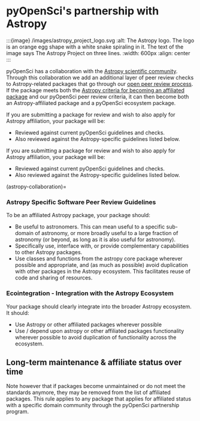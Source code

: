 # pyOpenSci's partnership with Astropy

:::{image} /images/astropy_project_logo.svg
:alt: The Astropy logo. The logo is an orange egg shape with a white snake spiraling in it. The text of the image says The Astropy Project on three lines.
:width: 600px
:align: center
:::


pyOpenSci has a collaboration with the [Astropy scientific community](https://www.astropy.org/). Through this collaboration we add an additional layer of peer review checks to Astropy-related packages that go through our [open peer review process](https://www.pyopensci.org/software-peer-review/about/intro.html). If the package meets both the [Astropy criteria for becoming an affiliated package](https://www.astropy.org/affiliated/#becoming-an-affiliated-package) and our pyOpenSci peer review criteria, it can then become both an Astropy-affiliated package and a pyOpenSci ecosystem package.

If you are submitting a package for review and wish to also apply for Astropy affiliation, your package will be:

* Reviewed against current pyOpenSci guidelines and checks.
* Also reviewed against the Astropy-specific guidelines listed below.

If you are submitting a package for review and wish to also apply for Astropy affiliation, your package will be:

- Reviewed against current pyOpenSci guidelines and checks.
- Also reviewed against the Astropy-specific guidelines listed below.

(astropy-collaboration)=
### Astropy Specific Software Peer Review Guidelines

To be an affiliated Astropy package, your package should:

- Be useful to astronomers. This can mean useful to a specific sub-domain of astronomy, or more broadly useful to a large fraction of astronomy (or beyond, as long as it is also useful for astronomy).
- Specifically use, interface with, or provide complementary capabilities to other Astropy packages.
- Use classes and functions from the astropy core package wherever possible and appropriate, and (as much as possible) avoid duplication with other packages in the Astropy ecosystem. This facilitates reuse of code and sharing of resources.

### Ecointegration - Integration with the Astropy Ecosystem

Your package should clearly integrate into the broader Astropy ecosystem. It should:

- Use Astropy or other affiliated packages wherever possible
- Use / depend upon astropy or other affiliated packages functionality wherever possible to avoid duplication of functionality across the ecosystem.

## Long-term maintenance & affiliate status over time

Note however that if packages become unmaintained or do not meet the standards anymore, they may be removed from the list of affiliated packages.
This rule applies to any package that applies for affiliated status with a specific domain community through the pyOpenSci partnership program.
